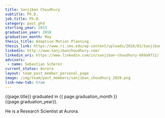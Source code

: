 ```yaml
---
title: Sanjiban Choudhury
subtitle: Ph.D.
job_title: Ph.D.
category: past_phd
starting_year: 2013
graduation_year: 2018
graduation_month: May
thesis_title: Adaptive Motion Planning
thesis_link: https://www.ri.cmu.edu/wp-content/uploads/2018/01/Sanjiban-Choudhury-Thesis-2018.pdf
linkedin: http://www.sanjibanchoudhury.com/
linkedin_ori: https://www.linkedin.com/in/sanjiban-choudhury-689a9711/
advisors:
 - name: Sebastian Scherer
current_status: Aurora
layout: team_past_member_personal_page
image: /img/team/past_members/sanjiban_choudhury_2020.png
link-new-tab: true
---
```


{{page.title}} graduated in {{ page.graduation_month }} {{page.graduation_year}}. 

He is a Research Scientist at Aurora.
